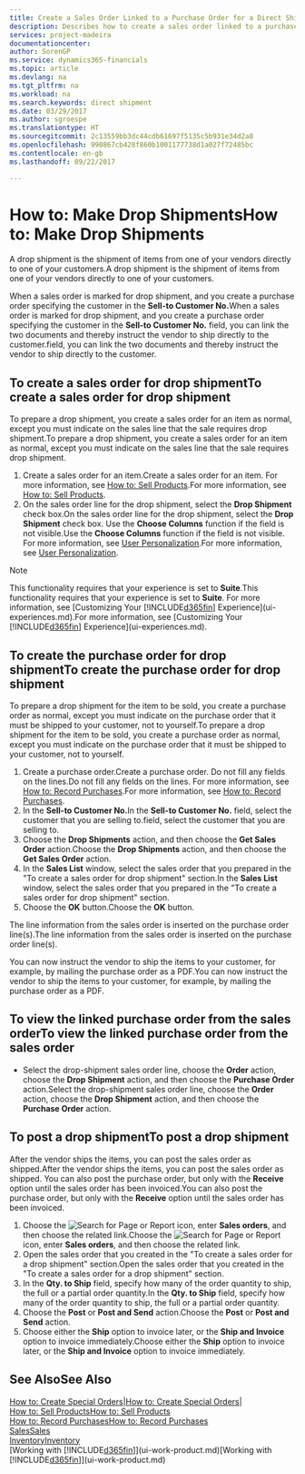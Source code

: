 ```yaml
---
title: Create a Sales Order Linked to a Purchase Order for a Direct Shipment | Microsoft Docs
description: Describes how to create a sales order linked to a purchase order to enable shipment directly from the vendor to the customer.
services: project-madeira
documentationcenter: 
author: SorenGP
ms.service: dynamics365-financials
ms.topic: article
ms.devlang: na
ms.tgt_pltfrm: na
ms.workload: na
ms.search.keywords: direct shipment
ms.date: 03/29/2017
ms.author: sgroespe
ms.translationtype: HT
ms.sourcegitcommit: 2c13559bb3dc44cdb61697f5135c5b931e34d2a8
ms.openlocfilehash: 990867cb428f860b1001177738d1a027f72485bc
ms.contentlocale: en-gb
ms.lasthandoff: 09/22/2017

---
```

# <a name="how-to-make-drop-shipments"></a><span data-ttu-id="436db-103">How to: Make Drop Shipments</span><span class="sxs-lookup"><span data-stu-id="436db-103">How to: Make Drop Shipments</span></span>
<span data-ttu-id="436db-104">A drop shipment is the shipment of items from one of your vendors directly to one of your customers.</span><span class="sxs-lookup"><span data-stu-id="436db-104">A drop shipment is the shipment of items from one of your vendors directly to one of your customers.</span></span>

<span data-ttu-id="436db-105">When a sales order is marked for drop shipment, and you create a purchase order specifying the customer in the **Sell-to Customer No.**</span><span class="sxs-lookup"><span data-stu-id="436db-105">When a sales order is marked for drop shipment, and you create a purchase order specifying the customer in the **Sell-to Customer No.**</span></span> <span data-ttu-id="436db-106">field, you can link the two documents and thereby instruct the vendor to ship directly to the customer.</span><span class="sxs-lookup"><span data-stu-id="436db-106">field, you can link the two documents and thereby instruct the vendor to ship directly to the customer.</span></span>

## <a name="to-create-a-sales-order-for-drop-shipment"></a><span data-ttu-id="436db-107">To create a sales order for drop shipment</span><span class="sxs-lookup"><span data-stu-id="436db-107">To create a sales order for drop shipment</span></span>
<span data-ttu-id="436db-108">To prepare a drop shipment, you create a sales order for an item as normal, except you must indicate on the sales line that the sale requires drop shipment.</span><span class="sxs-lookup"><span data-stu-id="436db-108">To prepare a drop shipment, you create a sales order for an item as normal, except you must indicate on the sales line that the sale requires drop shipment.</span></span>

1. <span data-ttu-id="436db-109">Create a sales order for an item.</span><span class="sxs-lookup"><span data-stu-id="436db-109">Create a sales order for an item.</span></span> <span data-ttu-id="436db-110">For more information, see [How to: Sell Products](sales-how-sell-products.md).</span><span class="sxs-lookup"><span data-stu-id="436db-110">For more information, see [How to: Sell Products](sales-how-sell-products.md).</span></span>
2. <span data-ttu-id="436db-111">On the sales order line for the drop shipment, select the **Drop Shipment** check box.</span><span class="sxs-lookup"><span data-stu-id="436db-111">On the sales order line for the drop shipment, select the **Drop Shipment** check box.</span></span> <span data-ttu-id="436db-112">Use the **Choose Columns** function if the field is not visible.</span><span class="sxs-lookup"><span data-stu-id="436db-112">Use the **Choose Columns** function if the field is not visible.</span></span> <span data-ttu-id="436db-113">For more information, see [User Personalization](ui-user-personalization.md).</span><span class="sxs-lookup"><span data-stu-id="436db-113">For more information, see [User Personalization](ui-user-personalization.md).</span></span>

> [!NOTE]  
>   <span data-ttu-id="436db-114">This functionality requires that your experience is set to **Suite**.</span><span class="sxs-lookup"><span data-stu-id="436db-114">This functionality requires that your experience is set to **Suite**.</span></span> <span data-ttu-id="436db-115">For more information, see [Customizing Your [!INCLUDE[d365fin](includes/d365fin_md.md)] Experience](ui-experiences.md).</span><span class="sxs-lookup"><span data-stu-id="436db-115">For more information, see [Customizing Your [!INCLUDE[d365fin](includes/d365fin_md.md)] Experience](ui-experiences.md).</span></span>

## <a name="to-create-the-purchase-order-for-drop-shipment"></a><span data-ttu-id="436db-116">To create the purchase order for drop shipment</span><span class="sxs-lookup"><span data-stu-id="436db-116">To create the purchase order for drop shipment</span></span>
<span data-ttu-id="436db-117">To prepare a drop shipment for the item to be sold, you create a purchase order as normal, except you must indicate on the purchase order that it must be shipped to your customer, not to yourself.</span><span class="sxs-lookup"><span data-stu-id="436db-117">To prepare a drop shipment for the item to be sold, you create a purchase order as normal, except you must indicate on the purchase order that it must be shipped to your customer, not to yourself.</span></span>

1. <span data-ttu-id="436db-118">Create a purchase order.</span><span class="sxs-lookup"><span data-stu-id="436db-118">Create a purchase order.</span></span> <span data-ttu-id="436db-119">Do not fill any fields on the lines.</span><span class="sxs-lookup"><span data-stu-id="436db-119">Do not fill any fields on the lines.</span></span> <span data-ttu-id="436db-120">For more information, see [How to: Record Purchases](purchasing-how-record-purchases.md).</span><span class="sxs-lookup"><span data-stu-id="436db-120">For more information, see [How to: Record Purchases](purchasing-how-record-purchases.md).</span></span>
2. <span data-ttu-id="436db-121">In the **Sell-to Customer No.**</span><span class="sxs-lookup"><span data-stu-id="436db-121">In the **Sell-to Customer No.**</span></span> <span data-ttu-id="436db-122">field, select the customer that you are selling to.</span><span class="sxs-lookup"><span data-stu-id="436db-122">field, select the customer that you are selling to.</span></span>
3. <span data-ttu-id="436db-123">Choose the **Drop Shipments** action, and then choose the **Get Sales Order** action.</span><span class="sxs-lookup"><span data-stu-id="436db-123">Choose the **Drop Shipments** action, and then choose the **Get Sales Order** action.</span></span>
4. <span data-ttu-id="436db-124">In the **Sales List** window, select the sales order that you prepared in the "To create a sales order for drop shipment" section.</span><span class="sxs-lookup"><span data-stu-id="436db-124">In the **Sales List** window, select the sales order that you prepared in the "To create a sales order for drop shipment" section.</span></span>
5. <span data-ttu-id="436db-125">Choose the **OK** button.</span><span class="sxs-lookup"><span data-stu-id="436db-125">Choose the **OK** button.</span></span>

<span data-ttu-id="436db-126">The line information from the sales order is inserted on the purchase order line(s).</span><span class="sxs-lookup"><span data-stu-id="436db-126">The line information from the sales order is inserted on the purchase order line(s).</span></span>

<span data-ttu-id="436db-127">You can now instruct the vendor to ship the items to your customer, for example, by mailing the purchase order as a PDF.</span><span class="sxs-lookup"><span data-stu-id="436db-127">You can now instruct the vendor to ship the items to your customer, for example, by mailing the purchase order as a PDF.</span></span>     

## <a name="to-view-the-linked-purchase-order-from-the-sales-order"></a><span data-ttu-id="436db-128">To view the linked purchase order from the sales order</span><span class="sxs-lookup"><span data-stu-id="436db-128">To view the linked purchase order from the sales order</span></span>
* <span data-ttu-id="436db-129">Select the drop-shipment sales order line, choose the **Order** action, choose the **Drop Shipment** action, and then choose the **Purchase Order** action.</span><span class="sxs-lookup"><span data-stu-id="436db-129">Select the drop-shipment sales order line, choose the **Order** action, choose the **Drop Shipment** action, and then choose the **Purchase Order** action.</span></span>

## <a name="to-post-a-drop-shipment"></a><span data-ttu-id="436db-130">To post a drop shipment</span><span class="sxs-lookup"><span data-stu-id="436db-130">To post a drop shipment</span></span>
<span data-ttu-id="436db-131">After the vendor ships the items, you can post the sales order as shipped.</span><span class="sxs-lookup"><span data-stu-id="436db-131">After the vendor ships the items, you can post the sales order as shipped.</span></span> <span data-ttu-id="436db-132">You can also post the purchase order, but only with the **Receive** option until the sales order has been invoiced.</span><span class="sxs-lookup"><span data-stu-id="436db-132">You can also post the purchase order, but only with the **Receive** option until the sales order has been invoiced.</span></span>

1. <span data-ttu-id="436db-133">Choose the ![Search for Page or Report](media/ui-search/search_small.png "Search for Page or Report icon") icon, enter **Sales orders**, and then choose the related link.</span><span class="sxs-lookup"><span data-stu-id="436db-133">Choose the ![Search for Page or Report](media/ui-search/search_small.png "Search for Page or Report icon") icon, enter **Sales orders**, and then choose the related link.</span></span>
2. <span data-ttu-id="436db-134">Open the sales order that you created in the "To create a sales order for a drop shipment" section.</span><span class="sxs-lookup"><span data-stu-id="436db-134">Open the sales order that you created in the "To create a sales order for a drop shipment" section.</span></span>
3. <span data-ttu-id="436db-135">In the **Qty. to Ship** field, specify how many of the order quantity to ship, the full or a partial order quantity.</span><span class="sxs-lookup"><span data-stu-id="436db-135">In the **Qty. to Ship** field, specify how many of the order quantity to ship, the full or a partial order quantity.</span></span>
4. <span data-ttu-id="436db-136">Choose the **Post** or **Post and Send** action.</span><span class="sxs-lookup"><span data-stu-id="436db-136">Choose the **Post** or **Post and Send** action.</span></span>
5. <span data-ttu-id="436db-137">Choose either the **Ship** option to invoice later, or the **Ship and Invoice** option to invoice immediately.</span><span class="sxs-lookup"><span data-stu-id="436db-137">Choose either the **Ship** option to invoice later, or the **Ship and Invoice** option to invoice immediately.</span></span>

## <a name="see-also"></a><span data-ttu-id="436db-138">See Also</span><span class="sxs-lookup"><span data-stu-id="436db-138">See Also</span></span>
<span data-ttu-id="436db-139">[How to: Create Special Orders](sales-how-to-create-special-orders.md)|</span><span class="sxs-lookup"><span data-stu-id="436db-139">[How to: Create Special Orders](sales-how-to-create-special-orders.md)|</span></span>  
[<span data-ttu-id="436db-140">How to: Sell Products</span><span class="sxs-lookup"><span data-stu-id="436db-140">How to: Sell Products</span></span>](sales-how-sell-products.md)  
[<span data-ttu-id="436db-141">How to: Record Purchases</span><span class="sxs-lookup"><span data-stu-id="436db-141">How to: Record Purchases</span></span>](purchasing-how-record-purchases.md)  
[<span data-ttu-id="436db-142">Sales</span><span class="sxs-lookup"><span data-stu-id="436db-142">Sales</span></span>](sales-manage-sales.md)  
[<span data-ttu-id="436db-143">Inventory</span><span class="sxs-lookup"><span data-stu-id="436db-143">Inventory</span></span>](inventory-manage-inventory.md)  
<span data-ttu-id="436db-144">[Working with [!INCLUDE[d365fin](includes/d365fin_md.md)]](ui-work-product.md)</span><span class="sxs-lookup"><span data-stu-id="436db-144">[Working with [!INCLUDE[d365fin](includes/d365fin_md.md)]](ui-work-product.md)</span></span>

